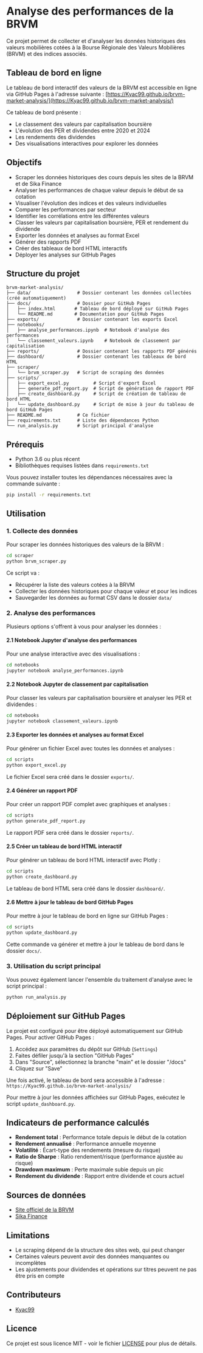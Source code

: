 # Analyse des performances de la BRVM

Ce projet permet de collecter et d'analyser les données historiques des valeurs mobilières cotées à la Bourse Régionale des Valeurs Mobilières (BRVM) et des indices associés.

## Tableau de bord en ligne

Le tableau de bord interactif des valeurs de la BRVM est accessible en ligne via GitHub Pages à l'adresse suivante :
[https://Kyac99.github.io/brvm-market-analysis/](https://Kyac99.github.io/brvm-market-analysis/)

Ce tableau de bord présente :
- Le classement des valeurs par capitalisation boursière
- L'évolution des PER et dividendes entre 2020 et 2024
- Les rendements des dividendes
- Des visualisations interactives pour explorer les données

## Objectifs

- Scraper les données historiques des cours depuis les sites de la BRVM et de Sika Finance
- Analyser les performances de chaque valeur depuis le début de sa cotation
- Visualiser l'évolution des indices et des valeurs individuelles
- Comparer les performances par secteur
- Identifier les corrélations entre les différentes valeurs
- Classer les valeurs par capitalisation boursière, PER et rendement du dividende
- Exporter les données et analyses au format Excel
- Générer des rapports PDF
- Créer des tableaux de bord HTML interactifs
- Déployer les analyses sur GitHub Pages

## Structure du projet

```
brvm-market-analysis/
├── data/                 # Dossier contenant les données collectées (créé automatiquement)
├── docs/                 # Dossier pour GitHub Pages
│   ├── index.html       # Tableau de bord déployé sur GitHub Pages
│   └── README.md        # Documentation pour GitHub Pages
├── exports/              # Dossier contenant les exports Excel
├── notebooks/
│   ├── analyse_performances.ipynb  # Notebook d'analyse des performances
│   └── classement_valeurs.ipynb    # Notebook de classement par capitalisation
├── reports/              # Dossier contenant les rapports PDF générés
├── dashboard/            # Dossier contenant les tableaux de bord HTML
├── scraper/
│   └── brvm_scraper.py   # Script de scraping des données
├── scripts/
│   ├── export_excel.py         # Script d'export Excel
│   ├── generate_pdf_report.py  # Script de génération de rapport PDF
│   ├── create_dashboard.py     # Script de création de tableau de bord HTML
│   └── update_dashboard.py     # Script de mise à jour du tableau de bord GitHub Pages
├── README.md             # Ce fichier
├── requirements.txt      # Liste des dépendances Python
└── run_analysis.py       # Script principal d'analyse
```

## Prérequis

- Python 3.6 ou plus récent
- Bibliothèques requises listées dans `requirements.txt`

Vous pouvez installer toutes les dépendances nécessaires avec la commande suivante :

```bash
pip install -r requirements.txt
```

## Utilisation

### 1. Collecte des données

Pour scraper les données historiques des valeurs de la BRVM :

```bash
cd scraper
python brvm_scraper.py
```

Ce script va :
- Récupérer la liste des valeurs cotées à la BRVM
- Collecter les données historiques pour chaque valeur et pour les indices
- Sauvegarder les données au format CSV dans le dossier `data/`

### 2. Analyse des performances

Plusieurs options s'offrent à vous pour analyser les données :

#### 2.1 Notebook Jupyter d'analyse des performances

Pour une analyse interactive avec des visualisations :

```bash
cd notebooks
jupyter notebook analyse_performances.ipynb
```

#### 2.2 Notebook Jupyter de classement par capitalisation

Pour classer les valeurs par capitalisation boursière et analyser les PER et dividendes :

```bash
cd notebooks
jupyter notebook classement_valeurs.ipynb
```

#### 2.3 Exporter les données et analyses au format Excel

Pour générer un fichier Excel avec toutes les données et analyses :

```bash
cd scripts
python export_excel.py
```

Le fichier Excel sera créé dans le dossier `exports/`.

#### 2.4 Générer un rapport PDF

Pour créer un rapport PDF complet avec graphiques et analyses :

```bash
cd scripts
python generate_pdf_report.py
```

Le rapport PDF sera créé dans le dossier `reports/`.

#### 2.5 Créer un tableau de bord HTML interactif

Pour générer un tableau de bord HTML interactif avec Plotly :

```bash
cd scripts
python create_dashboard.py
```

Le tableau de bord HTML sera créé dans le dossier `dashboard/`.

#### 2.6 Mettre à jour le tableau de bord GitHub Pages

Pour mettre à jour le tableau de bord en ligne sur GitHub Pages :

```bash
cd scripts
python update_dashboard.py
```

Cette commande va générer et mettre à jour le tableau de bord dans le dossier `docs/`.

### 3. Utilisation du script principal

Vous pouvez également lancer l'ensemble du traitement d'analyse avec le script principal :

```bash
python run_analysis.py
```

## Déploiement sur GitHub Pages

Le projet est configuré pour être déployé automatiquement sur GitHub Pages. Pour activer GitHub Pages :

1. Accédez aux paramètres du dépôt sur GitHub (`Settings`)
2. Faites défiler jusqu'à la section "GitHub Pages"
3. Dans "Source", sélectionnez la branche "main" et le dossier "/docs"
4. Cliquez sur "Save"

Une fois activé, le tableau de bord sera accessible à l'adresse : `https://Kyac99.github.io/brvm-market-analysis/`

Pour mettre à jour les données affichées sur GitHub Pages, exécutez le script `update_dashboard.py`.

## Indicateurs de performance calculés

- **Rendement total** : Performance totale depuis le début de la cotation
- **Rendement annualisé** : Performance annuelle moyenne
- **Volatilité** : Écart-type des rendements (mesure du risque)
- **Ratio de Sharpe** : Ratio rendement/risque (performance ajustée au risque)
- **Drawdown maximum** : Perte maximale subie depuis un pic
- **Rendement du dividende** : Rapport entre dividende et cours actuel

## Sources de données

- [Site officiel de la BRVM](https://www.brvm.org/)
- [Sika Finance](https://www.sikafinance.com/)

## Limitations

- Le scraping dépend de la structure des sites web, qui peut changer
- Certaines valeurs peuvent avoir des données manquantes ou incomplètes
- Les ajustements pour dividendes et opérations sur titres peuvent ne pas être pris en compte

## Contributeurs

- [Kyac99](https://github.com/Kyac99)

## Licence

Ce projet est sous licence MIT - voir le fichier [LICENSE](LICENSE) pour plus de détails.
